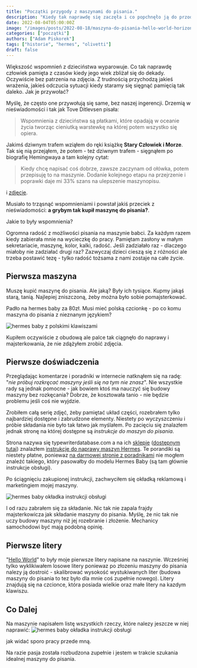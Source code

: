 ```yaml
---
title: "Początki przygody z maszynami do pisania."
description: "Kiedy tak naprawdę się zaczęła i co popchnęło ją do przodu."
date: 2022-08-04T05:00:00Z
image: "/images/posts/2022-08-18/maszyna-do-pisania-hello-world-horizontal.jpeg"
categories: ["początki"]
authors: ["Adam Piskorek"]
tags: ["historie", "hermes", "olivetti"]
draft: false
---
```


Większość wspomnień z dzieciństwa wyparowuje. Co tak naprawdę człowiek pamięta z czasów kiedy jego wiek zbliżał się do dekady. Oczywiście bez patrzenia na zdjęcia. Z trudnością przychodzą jakieś wrażenia, jakieś odczucia sytuacji kiedy staramy się sięgnąć pamięcią tak daleko. Jak je przywołać? 

Myślę, że często one przywołują się same, bez naszej ingerencji. Drzemią w nieświadomości i tak jak Tove Ditlevsen pisała:

> Wspomnienia z dzieciństwa są płatkami, które opadają w oceanie życia tworząc cieniutką warstewkę na której potem wszystko się opiera.

Jakimś dziwnym trafem wziąłem do ręki książkę __Stary Człowiek i Morze__. Tak się nią przejąłem, że potem - też dziwnym trafem - sięgnąłem po biografię Hemingwaya a tam kolejny cytat:

> Kiedy chcę napisać coś dobrze, zawsze zaczynam od ołówka, potem przepisuję to na maszynie. Dodanie kolejnego etapu na przejrzenie i poprawki daje mi 33% szans na ulepszenie maszynopisu.

i [zdjęcie][1].

Musiało to trząsnąć wspomnieniami i powstał jakiś przeciek z nieświadomości: __a grybym tak kupił maszynę do pisania?__.

Jakie to były wspomnienia?

Ogromna radość z możliwości pisania na maszynie babci. Za każdym razem kiedy zabierała mnie na wycieczkę do pracy. Pamiętam zasłony w małym sekretariacie, maszynę, kolor, kalki, radość. Jeśli zadziałało raz - dlaczego miałoby nie zadziałać drugi raz? Zazwyczaj dzieci cieszą się z różności ale trzeba postawić tezę - tylko radość tożsama z nami zostaje na całe życie.


## Pierwsza maszyna

Muszę kupić maszynę do pisania. Ale jaką? Były ich tysiące. Kupmy jakąś starą, tanią. Najlepiej zniszczoną, żeby można było sobie pomajsterkować.

Padło na hermes baby za 80zł. Musi mieć polską czcionkę - po co komu maszyna do pisania z nieznanym językiem?

![hermes baby z polskimi klawiszami](./images/posts/2022-08-18/maszyna-do-pisania-hermes-baby-szwajcarska-made-in-germany.jpg)

Kupiłem oczywiście z obudową ale palce tak ciągnęło do naprawy i majsterkowania, że nie zdążyłem zrobić zdjęcia. 


[1]: https://assets2.cbsnewsstatic.com/hub/i/r/2016/01/08/4247093e-69a4-4e6d-94b8-0d484d6b40c2/thumbnail/1200x630/3d637c934fbeeace8e773bf18fcb4555/ernest-hemingway-typewriter-promo.jpg

## Pierwsze doświadczenia

Przeglądając komentarze i poradniki w internecie natknąłem się na radę: "_nie próbuj rozkręcać maszyny jeśli się na tym nie znasz_". Nie wszystkie rady są jednak pomocne - jak bowiem ktoś ma nauczyć się budowy maszyny bez rozkęcania? Dobrze, że kosztowała tanio - nie będzie problemu jeśli coś nie wyjdzie.

Zrobiłem całą serię zdjęć, żeby pamiętać układ części, rozebrałem tylko najbardziej dostępne i zabrudzone elementy. Niestety po wyczyszczeniu i próbie składania nie było tak łatwo jak myślałem. Po zacięciu się znalazłem jednak stronę na której dostępne są _instrukcje do maszyn do pisania_.

Strona nazywa się typewriterdatabase.com a na ich [sklepie][1] ([dostępnym tutaj][2]) znalazłem [instrukcje do naprawy maszyn Hermes][2]. Te porandiki są niestety płatne, poniewaz [na darmowej stronie z poradnikami][3] nie mogłem znaleźć takiego, który pasowałby do modelu Hermes Baby (są tam głównie instrukcje obsługi). 

Po ściągnięciu zakupionej instrukcji, zachwyciłem się okładką reklamową i marketingiem mojej maszyny.

![hermes baby okładka instrukcji obsługi](./images/posts/2022-08-18/the-hermes-rocket-and-baby-typewriter-repair-bible-ebook-cover.png)

I od razu zabrałem się za składanie. Nic tak nie zapala frajdy majsterkowicza jak składanie maszyny do pisania. Myślę, że nic tak nie uczy budowy maszyny niż jej rozebranie i złożenie. Mechanicy samochodowi być mają podobną opinię.

## Pierwsze litery

"[Hello World][4]" to były moje pierwsze litery napisane na naszynie. Wcześniej tylko wyklikiwałem losowe litery poniewaz po złozeniu maszyny do pisania nalezy ją dostroić - skalibrować wysokość wystukiwanych liter (budowa maszyny do pisania to tez było dla mnie coś zupełnie nowego). Litery znajdują się na czcionce, która posiada wielkie oraz małe litery na kazdym klawiszu.

## Co Dalej

Na maszynie napisałem listę wszystkich rzeczy, które nalezy jeszcze w niej naprawić:
![hermes baby okładka instrukcji obsługi](./images/posts/2022-08-18/narzedzia-do-naprawy-maszyny-maszynolit.jpeg)

jak widać sporo pracy przede mną.

Na razie pasja została rozbudzona zupełnie i jestem w trakcie szukania idealnej maszyny do pisania.


[1]: https://twdb.sellfy.store/
[2]: https://twdb.sellfy.store/hermes-typewriters/
[3]: https://site.xavier.edu/polt/typewriters/tw-manuals.html#servicemanuals
[4]: https://pl.wikipedia.org/wiki/Hello_world